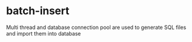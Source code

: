 # batch-insert
Multi thread and database connection pool are used to generate SQL files and import them into database
